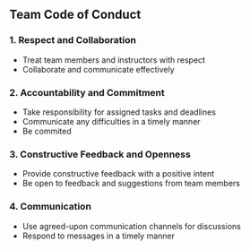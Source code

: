 ## Team Code of Conduct

### 1. Respect and Collaboration

+ Treat team members and instructors with respect
+ Collaborate and communicate effectively

### 2. Accountability and Commitment

+ Take responsibility for assigned tasks and deadlines
+ Communicate any difficulties in a timely manner
+ Be commited

### 3. Constructive Feedback and Openness

+ Provide constructive feedback with a positive intent
+ Be open to feedback and suggestions from team members

### 4. Communication

+ Use agreed-upon communication channels for discussions
+ Respond to messages in a timely manner
